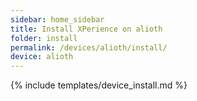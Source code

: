 ```yaml
---
sidebar: home_sidebar
title: Install XPerience on alioth
folder: install
permalink: /devices/alioth/install/
device: alioth
---
```

{% include templates/device_install.md %}
